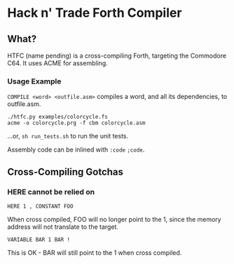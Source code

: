 # Hack n' Trade Forth Compiler

## What?

HTFC (name pending) is a cross-compiling Forth, targeting the Commodore C64.
It uses ACME for assembling.

### Usage Example

`COMPILE <word> <outfile.asm>` compiles a word, and all its dependencies, to outfile.asm.

	./htfc.py examples/colorcycle.fs
	acme -o colorcycle.prg -f cbm colorcycle.asm

...or, `sh run_tests.sh` to run the unit tests.

Assembly code can be inlined with `:code` `;code`.

## Cross-Compiling Gotchas

### HERE cannot be relied on

	HERE 1 , CONSTANT FOO

When cross compiled, FOO will no longer point to the 1, since the memory address will not translate to the target.

	VARIABLE BAR 1 BAR !

This is OK - BAR will still point to the 1 when cross compiled.
